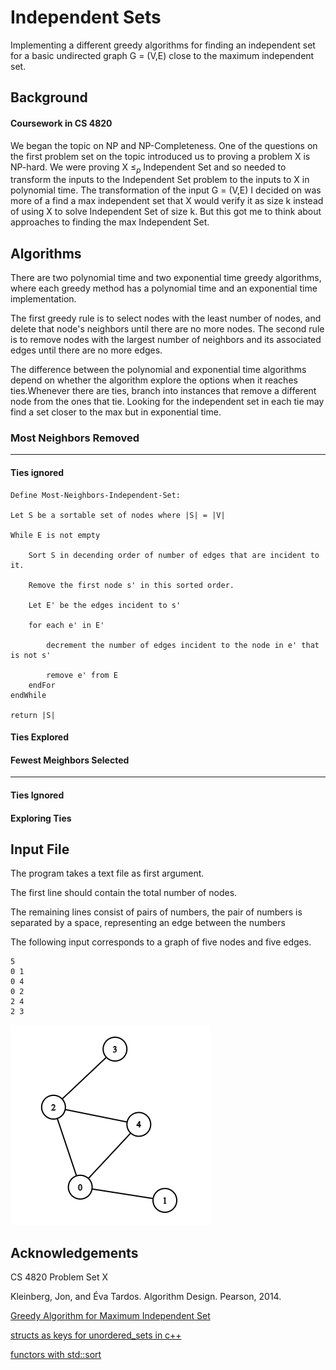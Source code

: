 # Independent Sets

Implementing a different greedy algorithms for finding an independent set for a basic undirected graph G = (V,E) close to the maximum independent set.

## Background

#### Coursework in CS 4820

We began the topic on NP and NP-Completeness. One of the questions on the first problem set on the topic introduced us to proving a problem X is NP-hard.
We were proving X $\le_p$ Independent Set and so needed to transform the inputs to the Independent Set problem to the inputs to X in polynomial time. 
The transformation of the input G = (V,E) I decided on was more of a find a max independent set that X would verify it as size k instead of using X to solve Independent Set of size k.
But this got me to think about approaches to finding the max Independent Set. 

## Algorithms

There are two polynomial time and two exponential time greedy algorithms, where each greedy method has a polynomial time and an exponential time implementation.

The first greedy rule is to select nodes with the least number of nodes, and delete that node's neighbors until there are no more nodes.
The second rule is to remove nodes with the largest number of neighbors and its associated edges until there are no more edges.

The difference between the polynomial and exponential time algorithms depend on whether the algorithm explore the options when it reaches ties.Whenever there are ties, branch into instances that remove a different node from the ones that tie. Looking for the independent set in each tie may find a set closer to the max but in exponential time. 


### Most Neighbors Removed
---

#### Ties ignored

```
Define Most-Neighbors-Independent-Set:

Let S be a sortable set of nodes where |S| = |V|

While E is not empty

	Sort S in decending order of number of edges that are incident to it.

	Remove the first node s' in this sorted order.

	Let E' be the edges incident to s'

	for each e' in E'

		decrement the number of edges incident to the node in e' that is not s'
		
		remove e' from E
	endFor
endWhile

return |S|
```

#### Ties Explored


#### Fewest Meighbors Selected
---

#### Ties Ignored 

#### Exploring Ties

## Input File

The program takes a text file as first argument.

The first line should contain the total number of nodes.

The remaining lines consist of pairs of numbers, the pair of numbers is separated by a space, representing an edge between the numbers

The following input corresponds to a graph of five nodes and five edges.

````
5
0 1
0 4
0 2
2 4
2 3
````
![](graph.png?raw=true)

## Acknowledgements 

CS 4820 Problem Set X

Kleinberg, Jon, and Éva Tardos. Algorithm Design. Pearson, 2014.

[Greedy Algorithm for Maximum Independent Set](https://semidoc.github.io/greedyMIS)

[structs as keys for unordered_sets in c++](https://www.techiedelight.com/use-struct-key-std-unordered_map-cpp/)

[functors with std::sort](https://ideone.com/zJ2ca)

